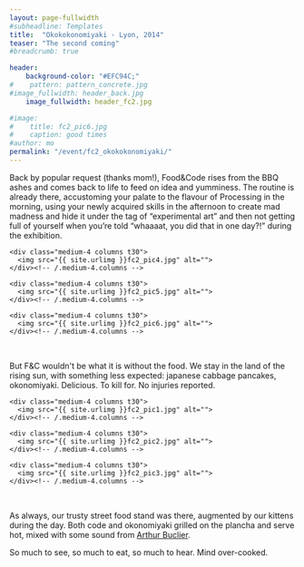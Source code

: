 ```yaml
---
layout: page-fullwidth
#subheadline: Templates
title:  "Okokokonomiyaki - Lyon, 2014"
teaser: "The second coming"
#breadcrumb: true

header:
    background-color: "#EFC94C;"
#    pattern: pattern_concrete.jpg
#image_fullwidth: header_back.jpg
    image_fullwidth: header_fc2.jpg

#image:
#    title: fc2_pic6.jpg
#    caption: good times
#author: mo
permalink: "/event/fc2_okokokonomiyaki/"
---
```


Back by popular request (thanks mom!), Food&Code rises from the BBQ ashes and comes back to life to feed on idea and yumminess. The routine is already there, accustoming your palate to the flavour of Processing in the morning, using your newly acquired skills in the afternoon to create mad madness and hide it under the tag of “experimental art” and then not getting full of yourself when you’re told “whaaaat, you did that in one day?!” during the exhibition.


<div class="row">
    
    <div class="medium-4 columns t30">
      <img src="{{ site.urlimg }}fc2_pic4.jpg" alt="">
    </div><!-- /.medium-4.columns -->

    <div class="medium-4 columns t30">
      <img src="{{ site.urlimg }}fc2_pic5.jpg" alt="">
    </div><!-- /.medium-4.columns -->

    <div class="medium-4 columns t30">
      <img src="{{ site.urlimg }}fc2_pic6.jpg" alt="">
    </div><!-- /.medium-4.columns -->

</div><!-- /.row -->

<br/>

But F&C wouldn't be what it is without the food. We stay in the land of the rising sun, with something less expected: japanese cabbage pancakes, okonomiyaki. Delicious. To kill for. No injuries reported.


<div class="row">
    
    <div class="medium-4 columns t30">
      <img src="{{ site.urlimg }}fc2_pic1.jpg" alt="">
    </div><!-- /.medium-4.columns -->

    <div class="medium-4 columns t30">
      <img src="{{ site.urlimg }}fc2_pic2.jpg" alt="">
    </div><!-- /.medium-4.columns -->

    <div class="medium-4 columns t30">
      <img src="{{ site.urlimg }}fc2_pic3.jpg" alt="">
    </div><!-- /.medium-4.columns -->

</div><!-- /.row -->

<br/>

As always, our trusty street food stand was there, augmented by our kittens during the day. Both code and okonomiyaki grilled on the plancha and serve hot, mixed with some sound from [Arthur Buclier](http://facebook.com/abuclier). 

So much to see, so much to eat, so much to hear. Mind over-cooked.

